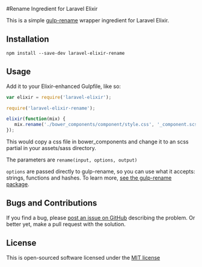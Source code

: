 #Rename Ingredient for Laravel Elixir

This is a simple [gulp-rename](https://www.npmjs.org/package/gulp-rename) wrapper ingredient for Laravel Elixir.

## Installation

`npm install --save-dev laravel-elixir-rename`

## Usage

Add it to your Elixir-enhanced Gulpfile, like so:

```javascript
var elixir = require('laravel-elixir');

require('laravel-elixir-rename');

elixir(function(mix) {
   mix.rename('./bower_components/component/style.css', '_component.scss', './assets/sass');
});
```

This would copy a css file in bower_components and change it to an scss partial in your assets/sass directory.

The parameters are `rename(input, options, output)`

`options` are passed directly to gulp-rename, so you can use what it accepts: strings, 
functions and hashes. To learn more, [see the gulp-rename package](https://www.npmjs.org/package/gulp-rename#readme).

## Bugs and Contributions

If you find a bug, please [post an issue on GitHub](https://github.com/EdRands/laravel-elixir-rename/issues) describing the problem.
Or better yet, make a pull request with the solution.

## License

This is open-sourced software licensed under the [MIT license](http://opensource.org/licenses/MIT)
